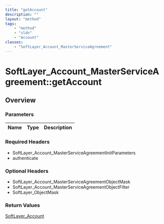 ```yaml
---
title: "getAccount"
description: ""
layout: "method"
tags:
    - "method"
    - "sldn"
    - "Account"
classes:
    - "SoftLayer_Account_MasterServiceAgreement"
---
```

# SoftLayer_Account_MasterServiceAgreement::getAccount
## Overview 


### Parameters 
|Name | Type | Description |
| --- | --- | --- |


### Required Headers
* SoftLayer_Account_MasterServiceAgreementInitParameters
* authenticate

### Optional Headers
* SoftLayer_Account_MasterServiceAgreementObjectMask
* SoftLayer_Account_MasterServiceAgreementObjectFilter
* SoftLayer_ObjectMask

### Return Values
<a href='/reference/datatypes/SoftLayer_Account'>SoftLayer_Account </a>

